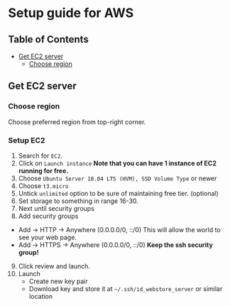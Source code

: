 # Setup guide for AWS

## Table of Contents
* [Get EC2 server](#get-ec2-server)
    * [Choose region](#choose-region)


## Get EC2 server

### Choose region
Choose preferred region from top-right corner.

### Setup EC2
1. Search for `EC2`.
2. Click on `Launch instance`
**Note that you can have 1 instance of EC2 running for free.**
3. Choose `Ubuntu Server 18.04 LTS (HVM), SSD Volume Type` or newer
4. Choose `t3.micro`
5. Untick `unlimited` option to be sure of maintaining free tier. (optional)
6. Set storage to something in range 16-30.
7. Next until security groups
8. Add security groups
* Add -> HTTP -> Anywhere (0.0.0.0/0, ::/0)
This will allow the world to see your web page.
* Add -> HTTPS -> Anywhere (0.0.0.0/0, ::/0)
**Keep the ssh security group!**
9. Click review and launch.
10. Launch
    * Create new key pair
    * Download key and store it at `~/.ssh/id_webstore_server` or similar location